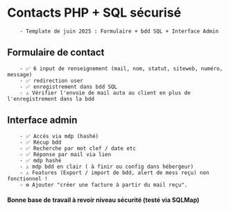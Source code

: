 # Contacts PHP + SQL sécurisé

        - Template de juin 2025 : Formulaire + bdd SQL + Interface Admin

## Formulaire de contact

        - ✅ 6 input de renseignement (mail, nom, statut, siteweb, numéro, message)
        - ✅ redirection user
        - ✅ enregistrement dans bdd SQL
        - ⚠️ Vérifier l'envoie de mail auto au client en plus de l'enregistrement dans la bdd


## Interface admin

        - ✅ Accés via mdp (hashé)
        - ✅ Récup bdd
        - ✅ Recherche par mot clef / date etc
        - ✅ Réponse par mail via lien
        - ✅ mdp hashé
        - ⚠️ mdp bdd en clair ( à finir ou config dans hébergeur)
        - ⚠️ Features (Export / import de bdd, alert de mess reçu) non fonctionnel !
        - ⚙️ Ajouter "créer une facture à partir du mail reçu".


#### Bonne base de travail à revoir niveau sécurité (testé via SQLMap)
